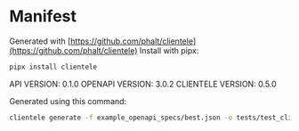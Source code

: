 # Manifest

Generated with [https://github.com/phalt/clientele](https://github.com/phalt/clientele)
Install with pipx:

```sh
pipx install clientele
```

API VERSION: 0.1.0
OPENAPI VERSION: 3.0.2
CLIENTELE VERSION: 0.5.0

Generated using this command:

```sh
clientele generate -f example_openapi_specs/best.json -o tests/test_client/
```

